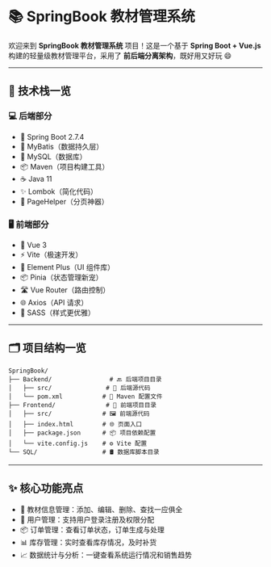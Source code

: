 # 📚 SpringBook 教材管理系统

欢迎来到 **SpringBook 教材管理系统** 项目！这是一个基于 **Spring Boot + Vue.js** 构建的轻量级教材管理平台，采用了 **前后端分离架构**，既好用又好玩 😄

---

## 🔧 技术栈一览

### 💻 后端部分

* 🚀 Spring Boot 2.7.4
* 🔗 MyBatis（数据持久层）
* 🐬 MySQL（数据库）
* 📦 Maven（项目构建工具）
* ☕ Java 11
* ✨ Lombok（简化代码）
* 📄 PageHelper（分页神器）

### 🖥️ 前端部分

* 🌱 Vue 3
* ⚡ Vite（极速开发）
* 🧩 Element Plus（UI 组件库）
* 📦 Pinia（状态管理新宠）
* 🛣 Vue Router（路由控制）
* 🌐 Axios（API 请求）
* 🎨 SASS（样式更优雅）

---

## 🗂️ 项目结构一览

```
SpringBook/
├── Backend/                # 🔙 后端项目目录
│   ├── src/               # 🧠 后端源代码
│   └── pom.xml           # 🧪 Maven 配置文件
├── Frontend/              # 🎨 前端项目目录
│   ├── src/              # 🖼 前端源代码
│   ├── index.html        # 🌐 页面入口
│   ├── package.json      # 📦 项目依赖配置
│   └── vite.config.js    # ⚙️ Vite 配置
└── SQL/                  # 🛢 数据库脚本目录
```

---

## ✨ 核心功能亮点

* 📘 教材信息管理：添加、编辑、删除、查找一应俱全
* 👤 用户管理：支持用户登录注册及权限分配
* 📦 订单管理：查看订单状态，订单生成与处理
* 📊 库存管理：实时查看库存情况，及时补货
* 📈 数据统计与分析：一键查看系统运行情况和销售趋势
